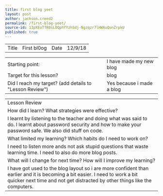 ```yaml
---
title: first blog yeet
layout: post
author: jackson.creed2
permalink: /first-blog-yeet/
source-id: 1IpXEoTfR0sLOQphYYzhSdj-Ngzqzr7lHWAuQunZrpkU
published: true
---
```

<table>
  <tr>
    <td>Title</td>
    <td>  First bl0og</td>
    <td>Date</td>
    <td>12/9/18</td>
  </tr>
</table>


<table>
  <tr>
    <td>Starting point:</td>
    <td>  I have made my new blog </td>
  </tr>
  <tr>
    <td>Target for this lesson?</td>
    <td>  blog</td>
  </tr>
  <tr>
    <td>Did I reach my target?
(add details to "Lesson Review")</td>
    <td>Yes because i made a blog
</td>
  </tr>
</table>


<table>
  <tr>
    <td>Lesson Review</td>
  </tr>
  <tr>
    <td>How did I learn? What strategies were effective?</td>
  </tr>
  <tr>
    <td> I learnt by listening to the teacher and doing what was said to do. I learnt about password security and how to make your password safe. We also did stuff on code.</td>
  </tr>
  <tr>
    <td>What limited my learning? Which habits do I need to work on?</td>
  </tr>
  <tr>
    <td> I need to listen more ands not ask stupid questions that waste learning time. I need to also do more blog posts.</td>
  </tr>
  <tr>
    <td>What will I change for next time? How will I improve my learning?</td>
  </tr>
  <tr>
    <td> I have got used to the blog layout so i are more confident than earlier and it is becoming a bit easier. I need to work a bit quicker next time and not get distracted by other things like the computers.</td>
  </tr>
</table>


